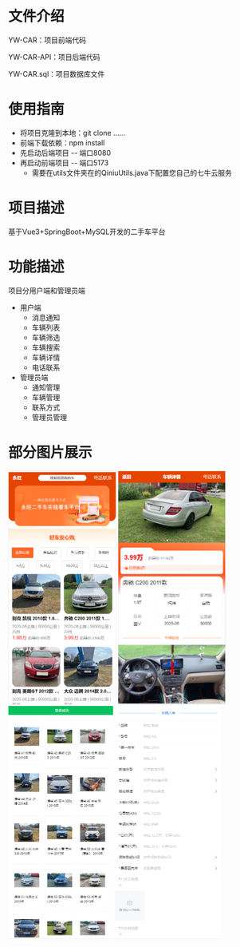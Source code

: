 # 文件介绍

YW-CAR：项目前端代码

YW-CAR-API：项目后端代码

YW-CAR.sql：项目数据库文件

# 使用指南

- 将项目克隆到本地：git clone ……
- 前端下载依赖：npm install
- 先启动后端项目 -- 端口8080
- 再启动前端项目 -- 端口5173
  - 需要在utils文件夹在的QiniuUtils.java下配置您自己的七牛云服务

# 项目描述

基于Vue3+SpringBoot+MySQL开发的二手车平台

# 功能描述

项目分用户端和管理员端

- 用户端
  - 消息通知
  - 车辆列表
  - 车辆筛选
  - 车辆搜索
  - 车辆详情
  - 电话联系
- 管理员端
  - 通知管理
  - 车辆管理
  - 联系方式
  - 管理员管理

# 部分图片展示

<img src="img\image-20240507161100180.png" alt="image-20240507161100180" style="zoom:50%;" />

<img src="img\image-20240507161121136.png" alt="image-20240507161121136" style="zoom:50%;" />

<img src="img\image-20240507161148271.png" alt="image-20240507161148271" style="zoom:50%;" />

<img src="img\image-20240507161207479.png" alt="image-20240507161207479" style="zoom:50%;" />